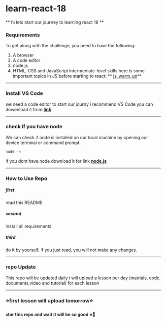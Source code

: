 # learn-react-18
** hi lets start our journey to learning react 18 **

### Requirements

To get along with the challenge, you need to have the following:

1. A browser
2. A code editor
3. node.js
4. HTML, CSS and JavaScript intermediate-level skills
here is some important topics in JS before starting to react: ** [js_warm_up](https://github.com/ESSAMMOHAMED1/js_warm_up.git)**

------------

### Install VS Code
we need a code editor to start our journy i recommend VS Code
you can dowenload it from **[link](https://code.visualstudio.com/download)**

------------

### check if you have node 
We can check if node is installed on our local machine by opening our device terminal or command prompt.
```sh
node -v
```
if you dont have node download it for link **[node.js](https://nodejs.org/en/)**


------------


### How to Use Repo
 ##### first 
read this README 
 ##### second
 Install all requirements
##### third
do it by yourself.
if you just read, you will  not make any changes.

------------

### repo Update
This repo will be updated daily i will upload a lesson per day (matrials, code, documents,video and tutorial) for each lesson
______________
### ⭐first lesson will upload tomorrow⭐
#### star this repo and wait it will be so good ⭐💜





